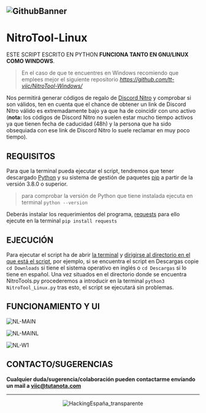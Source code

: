 ![GithubBanner](https://user-images.githubusercontent.com/78870476/135733047-c5d66c43-c4d7-4eed-a860-8ce570a332d0.png)
---


# NitroTool-Linux
ESTE SCRIPT ESCRITO EN PYTHON **FUNCIONA TANTO EN GNU/LINUX COMO WINDOWS**.

> En el caso de que te encuentres en Windows recomiendo que emplees mejor el siguiente repositorio _https://github.com/tt-viic/NitroTool-Windows/_


Nos permitirá generar códigos de regalo de [Discord Nitro](https://discord.com/nitro) y comprobar si son válidos, ten en cuenta que el chance de obtener un link de Discord Nitro válido es extremadamente bajo ya que ha de coincidir con uno activo (**nota:** los códigos de Discord Nitro no suelen estar mucho tiempo activos ya que tienen fecha de caducidad (48h) y la persona que ha sido obsequiada con ese link de Discord Nitro lo suele reclamar en muy poco tiempo). 



## REQUISITOS
Para que la terminal pueda ejecutar el script, tendremos que tener descargado [Python](https://www.python.org/) y su sistema de gestión de paquetes [pip](https://pypi.org/project/pip/) a partir de la versión 3.8.0 o superior. 
> para comprobar la versión de Python que tiene instalada ejecuta en terminal `python --version`

Deberás instalar los requerimientos del programa, [requests](https://docs.python-requests.org/en/latest/) para ello ejecute en la terminal `pip install requests`

## EJECUCIÓN
Para ejecutar el script ha de abrir [la terminal](https://www.neoguias.com/como-abrir-terminal-ubuntu/#:~:text=tecla%20de%20funci%C3%B3n-,Abre%20una%20terminal%20Linux%20usando%20Ctrl%20%2B%20Alt%20%2B%20T,una%20ventana%20de%20la%20Terminal.) y [dirigirse al directorio en el que está el script](https://swcarpentry.github.io/shell-novice-es/02-filedir/index.html#:~:text=El%20comando%20para%20cambiar%20de,de%20en%20qu%C3%A9%20directorio%20estamos.), por ejemplo, si se encuentra el script en Descargas copie `cd Downloads` si tiene el sistema operativo en inglés o `cd Descargas` si lo tiene en español.
Una vez situados en el directorio donde se encuentra NitroTools.py procederemos a introducir en la terminal `python3 NitroTool_Linux.py` tras esto, el script se ejecutará sin problemas.


## FUNCIONAMIENTO Y UI

![NL-MAIN](https://user-images.githubusercontent.com/78870476/135733584-dd509710-b64a-45c5-a12f-bd631469aed2.png)

![NL-MAINL](https://user-images.githubusercontent.com/78870476/135733585-4ff08021-dd99-46f1-aa9b-9f17d53f1529.png)

![NL-W1](https://user-images.githubusercontent.com/78870476/135733586-6ff9bf76-6c41-40c7-a59b-428c0e84f420.png)




## CONTACTO/SUGERENCIAS


**Cualquier duda/sugerencia/colaboración pueden contactarme envíando un mail a viic@tutanota.com**

---
<p align="center">
  <img src="https://user-images.githubusercontent.com/78870476/135733800-c572c1b0-71aa-4158-886e-1f737a2e51b4.png" alt="HackingEspaña_transparente" />
</p>

